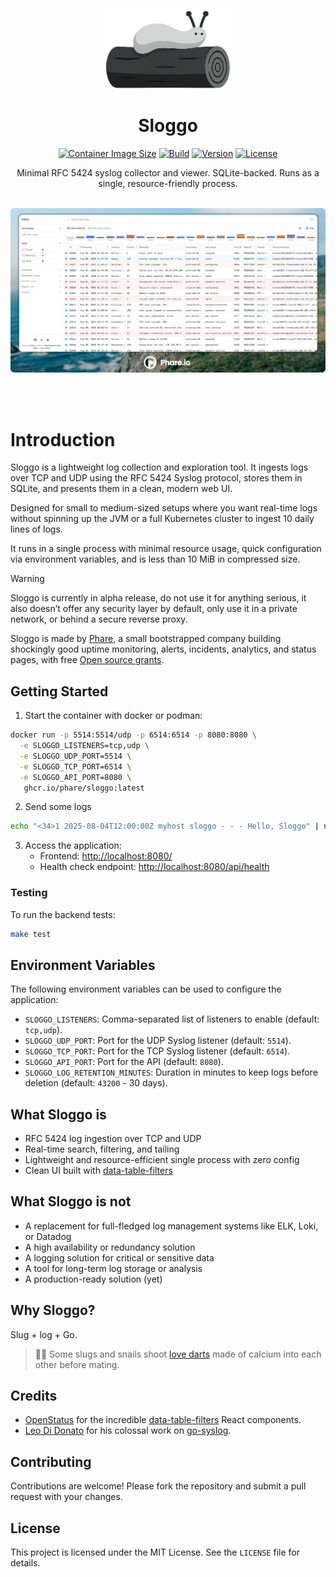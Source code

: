 <p align="center"><img src="/sloggo-logo.png" width="200" alt="Sloggo Logo"></p>

<h1 align="center">Sloggo</h1>
<p align="center">
<a href="https://github.com/orgs/phare/packages/container/package/sloggo"><img src="https://img.shields.io/badge/image_size-%3C10%20MiB-blue?style=flat-square" alt="Container Image Size"></a>
<a href="https://github.com/phare/sloggo/actions/workflows/build.yml"><img src="https://img.shields.io/github/actions/workflow/status/phare/sloggo/build.yml?style=flat-square" alt="Build"></a>
<a href="https://github.com/phare/sloggo/tags"><img src="https://img.shields.io/github/v/tag/phare/sloggo?style=flat-square" alt="Version"></a>
<a href="https://github.com/phare/sloggo?tab=MIT-1-ov-file#readme"><img src="https://img.shields.io/github/license/phare/sloggo?style=flat-square" alt="License"></a>
</p>

<div align="center">
    Minimal RFC 5424 syslog collector and viewer. SQLite-backed. Runs as a single, resource-friendly process.
</div>

<br />

<p align="center"><img src="/sloggo-screenshot.webp" width="800" alt="Sloggo screenshot"></p>

<br />
<br />

# Introduction

Sloggo is a lightweight log collection and exploration tool. It ingests logs over TCP and UDP using the RFC 5424 Syslog protocol, stores them in SQLite, and presents them in a clean, modern web UI.

Designed for small to medium-sized setups where you want real-time logs without spinning up the JVM or a full Kubernetes cluster to ingest 10 daily lines of logs.

It runs in a single process with minimal resource usage, quick configuration via environment variables, and is less than 10 MiB in compressed size.

> [!WARNING]
> Sloggo is currently in alpha release, do not use it for anything serious, it also doesn’t offer any security layer by default, only use it in a private network, or behind a secure reverse proxy.

Sloggo is made by [Phare](https://phare.io), a small bootstrapped company building shockingly good uptime monitoring, alerts, incidents, analytics, and status pages, with free [Open source grants](https://phare.io/for-good/open-source).

## Getting Started

1. Start the container with docker or podman:

```bash
docker run -p 5514:5514/udp -p 6514:6514 -p 8080:8080 \
  -e SLOGGO_LISTENERS=tcp,udp \
  -e SLOGGO_UDP_PORT=5514 \
  -e SLOGGO_TCP_PORT=6514 \
  -e SLOGGO_API_PORT=8080 \
   ghcr.io/phare/sloggo:latest
```

2. Send some logs

```bash
echo "<34>1 2025-08-04T12:00:00Z myhost sloggo - - - Hello, Sloggo" | nc localhost 6514
```

3. Access the application:
   - Frontend: [http://localhost:8080/](http://localhost:8080/)
   - Health check endpoint: [http://localhost:8080/api/health](http://localhost:8080/api/health)

### Testing

To run the backend tests:

```bash
make test
```

## Environment Variables

The following environment variables can be used to configure the application:

- `SLOGGO_LISTENERS`: Comma-separated list of listeners to enable (default: `tcp,udp`).
- `SLOGGO_UDP_PORT`: Port for the UDP Syslog listener (default: `5514`).
- `SLOGGO_TCP_PORT`: Port for the TCP Syslog listener (default: `6514`).
- `SLOGGO_API_PORT`: Port for the API (default: `8080`).
- `SLOGGO_LOG_RETENTION_MINUTES`: Duration in minutes to keep logs before deletion (default: `43200` - 30 days).

## What Sloggo is

- RFC 5424 log ingestion over TCP and UDP
- Real-time search, filtering, and tailing
- Lightweight and resource-efficient single process with zero config
- Clean UI built with [data-table-filters](https://github.com/openstatusHQ/data-table-filters)

## What Sloggo is not

- A replacement for full-fledged log management systems like ELK, Loki, or Datadog
- A high availability or redundancy solution
- A logging solution for critical or sensitive data
- A tool for long-term log storage or analysis
- A production-ready solution (yet)

## Why Sloggo?

Slug + log + Go.

> 🐌🤷 Some slugs and snails shoot [love darts](https://en.wikipedia.org/wiki/Love_dart) made of calcium into each other before mating.

## Credits

- [OpenStatus](https://github.com/openstatusHQ) for the incredible [data-table-filters](https://github.com/openstatusHQ/data-table-filters) React components.
- [Leo Di Donato](https://github.com/leodido) for his colossal work on [go-syslog](https://github.com/leodido/go-syslog).

## Contributing

Contributions are welcome! Please fork the repository and submit a pull request with your changes.

## License

This project is licensed under the MIT License. See the `LICENSE` file for details.
